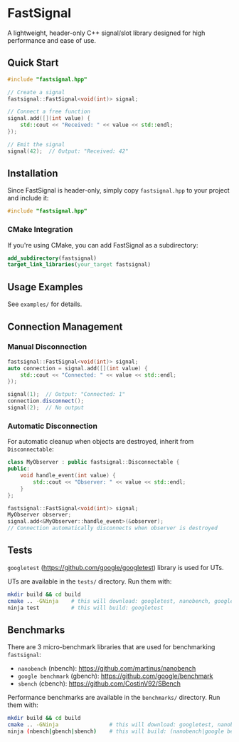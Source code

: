 # FastSignal

A lightweight, header-only C++ signal/slot library designed for high performance and ease of use.

## Quick Start

```cpp
#include "fastsignal.hpp"

// Create a signal
fastsignal::FastSignal<void(int)> signal;

// Connect a free function
signal.add([](int value) {
    std::cout << "Received: " << value << std::endl;
});

// Emit the signal
signal(42);  // Output: "Received: 42"
```

## Installation

Since FastSignal is header-only, simply copy `fastsignal.hpp` to your project and include it:

```cpp
#include "fastsignal.hpp"
```

### CMake Integration

If you're using CMake, you can add FastSignal as a subdirectory:

```cmake
add_subdirectory(fastsignal)
target_link_libraries(your_target fastsignal)
```

## Usage Examples

See `examples/` for details.

## Connection Management

### Manual Disconnection

```cpp
fastsignal::FastSignal<void(int)> signal;
auto connection = signal.add([](int value) {
    std::cout << "Connected: " << value << std::endl;
});

signal(1);  // Output: "Connected: 1"
connection.disconnect();
signal(2);  // No output
```

### Automatic Disconnection

For automatic cleanup when objects are destroyed, inherit from `Disconnectable`:

```cpp
class MyObserver : public fastsignal::Disconnectable {
public:
    void handle_event(int value) {
        std::cout << "Observer: " << value << std::endl;
    }
};

fastsignal::FastSignal<void(int)> signal;
MyObserver observer;
signal.add<&MyObserver::handle_event>(&observer);
// Connection automatically disconnects when observer is destroyed
```

## Tests

`googletest` (https://github.com/google/googletest) library is used for UTs.

UTs are available in the `tests/` directory. Run them with:

```bash
mkdir build && cd build
cmake .. -GNinja    # this will download: googletest, nanobench, google benchmark and sbench
ninja test          # this will build: googletest
```

## Benchmarks

There are 3 micro-benchmark libraries that are used for benchmarking `fastsignal`:
- `nanobench` (nbench): https://github.com/martinus/nanobench
- `google benchmark` (gbench): https://github.com/google/benchmark
- `sbench` (cbench): https://github.com/CostinV92/SBench

Performance benchmarks are available in the `benchmarks/` directory. Run them with:

```bash
mkdir build && cd build
cmake .. -GNinja                # this will download: googletest, nanobench, google benchmark and sbench
ninja (nbench|gbench|sbench)    # this will build: (nanobench|google benchmark|sbench)
```
